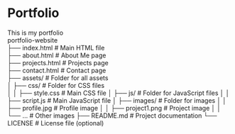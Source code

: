 # Portfolio
This is my portfolio <br>
portfolio-website <br>
├── index.html               # Main HTML file <br>
├── about.html               # About Me page <br>
├── projects.html            # Projects page <br>
├── contact.html             # Contact page <br>
├── assets/                  # Folder for all assets <br>
│   ├── css/                 # Folder for CSS files <br>
│   │   ├── style.css        # Main CSS file
│   ├── js/                  # Folder for JavaScript files
│   │   ├── script.js        # Main JavaScript file
│   ├── images/              # Folder for images
│   │   ├── profile.jpg      # Profile image
│   │   ├── project1.png     # Project image
│   │   └── ...              # Other images
├── README.md                # Project documentation
└── LICENSE                  # License file (optional)
